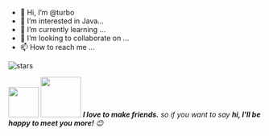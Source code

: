 - 👋 Hi, I’m @turbo
- 👀 I’m interested in Java...
- 🌱 I’m currently learning ...
- 💞️ I’m looking to collaborate on ...
- 📫 How to reach me ...

![stars](https://github-readme-stats.vercel.app/api?username=turboyuu)

<!---
yutao-turbo/yutao-turbo is a ✨ special ✨ repository because its `README.md` (this file) appears on your GitHub profile.
You can click the Preview link to take a look at your changes.
--->
<img src="https://media.giphy.com/media/LnQjpWaON8nhr21vNW/giphy.gif" width="60"> <img src="https://media.giphy.com/media/WTuCaBt2X4TIdk5qok/giphy.gif" width="80"> <em><b>I love to make friends.</b> so if you want to say <b>hi, I'll be happy to meet you more!</b> 😊</em>
